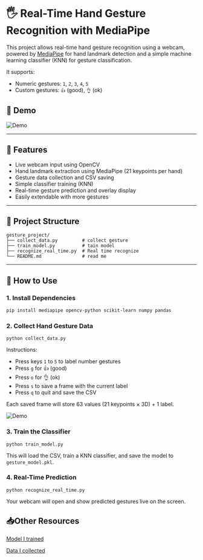 # 🖐️ Real-Time Hand Gesture Recognition with MediaPipe

This project allows real-time hand gesture recognition using a webcam, powered by [MediaPipe](https://mediapipe.dev/) for hand landmark detection and a simple machine learning classifier (KNN) for gesture classification.

It supports:
- Numeric gestures: `1`, `2`, `3`, `4`, `5`
- Custom gestures: `👍` (good), `👌` (ok)

## 📸 Demo
![Demo](gesture.gif)

---

## 🚀 Features
- Live webcam input using OpenCV
- Hand landmark extraction using MediaPipe (21 keypoints per hand)
- Gesture data collection and CSV saving
- Simple classifier training (KNN)
- Real-time gesture prediction and overlay display
- Easily extendable with more gestures

---

## 📁 Project Structure

```
gesture_project/
├── collect_data.py         # collect gesture
├── train_model.py          # tain model
├── recognize_real_time.py  # Real time recognize
└── README.md               # read me 
```



---

## 🧪 How to Use

### 1. Install Dependencies

```bash
pip install mediapipe opencv-python scikit-learn numpy pandas
```

### 2. Collect Hand Gesture Data

```
python collect_data.py
```

Instructions:

- Press keys `1` to `5` to label number gestures
- Press `g` for 👍 (good)
- Press `o` for 👌 (ok)
- Press `s` to save a frame with the current label
- Press `q` to quit and save the CSV

Each saved frame will store 63 values (21 keypoints × 3D) + 1 label.

![Demo](gesture_collect.gif)

### 3. Train the Classifier

```
python train_model.py
```

This will load the CSV, train a KNN classifier, and save the model to `gesture_model.pkl`.

### 4. Real-Time Prediction

```
python recognize_real_time.py
```

Your webcam will open and show predicted gestures live on the screen.



## 📥Other Resources

[Model I trained](https://drive.google.com/file/d/1zXLfWREJxeB_WoMbGbVZHWxcQc4tC56s/view?usp=drive_link)

[Data I collected](https://drive.google.com/file/d/1rwz_Nib5BfTYvAwFfAleCFdFbeHAjJRq/view?usp=sharing)
